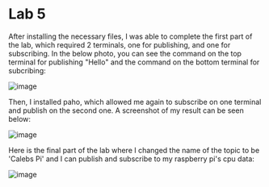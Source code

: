 # Lab 5

<p>After installing the necessary files, I was able to complete the first part of the lab, which required 2 terminals, one for publishing, and one for subscribing. In the below photo, you can see the command on the top terminal for publishing "Hello" and the command on the bottom terminal for subcribing: </p>

![image](https://github.com/cromero2/Design6/assets/98184880/6b433377-8969-48b9-8acb-44d5e17c5916)

<p>Then, I installed paho, which allowed me again to subscribe on one terminal and publish on the second one. A screenshot of my result can be seen below:</p>

![image](https://github.com/cromero2/Design6/assets/98184880/0e34e7d9-c0d5-47a1-82b1-d029988018df)

<p>Here is the final part of the lab where I changed the name of the topic to be 'Calebs Pi' and I can publish and subscribe to my raspberry pi's cpu data:</p>

![image](https://github.com/cromero2/Design6/assets/98184880/d91ab053-5c86-4eed-9004-810e1e813607)

